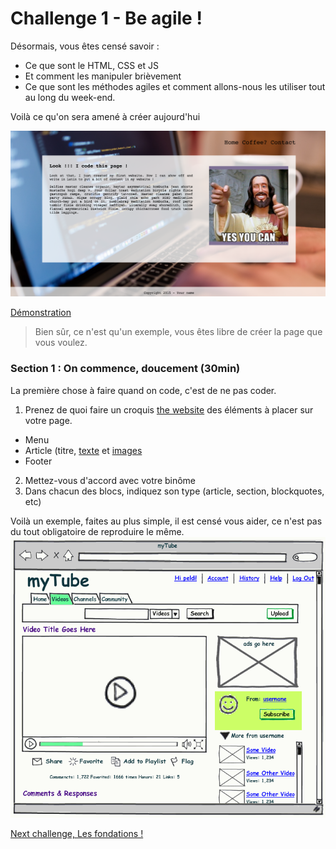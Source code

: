 Challenge 1 - Be agile !
================

Désormais, vous êtes censé savoir :
  - Ce que sont le HTML, CSS et JS
  - Et comment les manipuler brièvement
  - Ce que sont les méthodes agiles et comment allons-nous les utiliser tout au long du week-end.

Voilà ce qu'on sera amené à créer aujourd'hui

![hello world image](https://raw.githubusercontent.com/makersacademy/taster2.0/master/Challenges/Challenge_2/assets/images/Challenge%202.png)

[Démonstration](https://taster-challenge-2.herokuapp.com/ "Challenge_2")

>Bien sûr, ce n'est qu'un exemple, vous êtes libre de créer la page que vous voulez.


### Section 1 : On commence, doucement (30min)

La première chose à faire quand on code, c'est de ne pas coder.

1. Prenez de quoi faire un croquis [the website](https://taster-challenge-2.herokuapp.com/ "Challenge_2") des éléments à placer sur votre page.
  - Menu
  - Article (titre, [texte](http://fr.lipsum.com/feed/html "lorem ipsum") et [images](https://unsplash.com/ "Unsplash")
  - Footer
2. Mettez-vous d'accord avec votre binôme
3. Dans chacun des blocs, indiquez son type (article, section, blockquotes, etc)

Voilà un exemple, faites au plus simple, il est censé vous aider, ce n'est pas du tout obligatoire de reproduire le même.
![mockup image](https://raw.githubusercontent.com/makersacademy/taster2.0/master/assets/images/HTML%20Challenge/mockup%20example.gif)

[Next challenge, Les fondations !](https://github.com/Coding-Days/coding-days/blob/master/challenge_2.md "Challenge 2")

